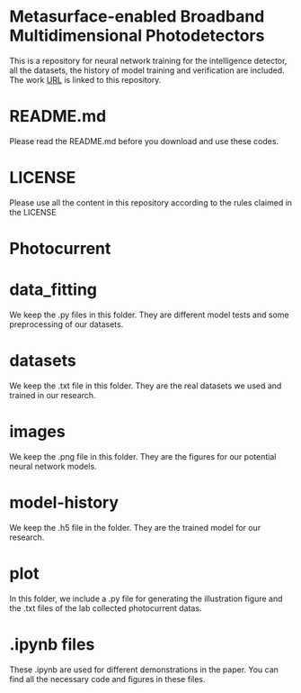 # Metasurface-enabled Broadband Multidimensional Photodetectors 

This is a repository for neural network training for the intelligence detector, all the datasets, the history of model training and verification are included. The work [URL](https://www.nature.com/articles/s41467-024-52632-8) is linked to this repository.


# README.md
Please read the README.md before you download and use these codes.

# LICENSE
Please use all the content in this repository according to the rules claimed in the LICENSE

# Photocurrent
  # data_fitting
  We keep the .py files in this folder. They are  different model tests and some preprocessing of our datasets.
  # datasets
  We keep the .txt file in this folder. They are the real datasets we used and trained in our research.
  # images
  We keep the .png file in this folder. They are the figures for our potential neural network models.
  # model-history
  We keep the .h5 file in the folder. They are the trained model for our research.
  # plot
  In this folder, we include a .py file for generating the illustration figure and the .txt files of the lab collected photocurrent datas.

# .ipynb files
  These .ipynb are used for different demonstrations in the paper. You can find  all the necessary code and figures in these files.
  
  
